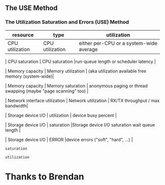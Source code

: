 

## The USE Method  
### The Utilization Saturation and Errors (USE) Method


| resource         | type          |  utilization   |
| -------------    | ------------- |  ------------- |
| CPU utilization  | CPU utilization      |either per-CPU or a system-wide average |

| CPU saturation  | CPU  saturation       |run-queue length or scheduler latency |

| Memory capacity  | Memory	utilization   | (aka	utilization available free memory (system-wide)|

| Memory capacity  | Memory	saturation   | anonymous paging or thread swapping (maybe "page scanning" too) |

| Network interface	utilization	  | Network	utilization   |  RX/TX throughput / max bandwidth|

| Storage device I/O |  utilization      | device busy percent |

| Storage device I/O |   saturation       |Storage device I/O	saturation	wait queue length |

| Storage device I/O | ERROR       |device errors ("soft", "hard", ...) |

 	saturation	

	utilization	

	



# Thanks to Brendan  
